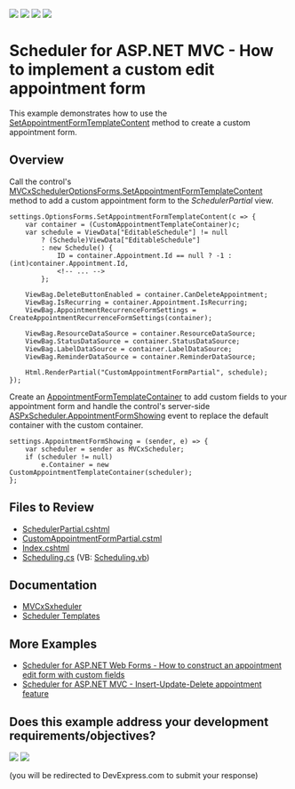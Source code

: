 <!-- default badges list -->
![](https://img.shields.io/endpoint?url=https://codecentral.devexpress.com/api/v1/VersionRange/128553630/15.2.4%2B)
[![](https://img.shields.io/badge/Open_in_DevExpress_Support_Center-FF7200?style=flat-square&logo=DevExpress&logoColor=white)](https://supportcenter.devexpress.com/ticket/details/E4520)
[![](https://img.shields.io/badge/📖_How_to_use_DevExpress_Examples-e9f6fc?style=flat-square)](https://docs.devexpress.com/GeneralInformation/403183)
[![](https://img.shields.io/badge/💬_Leave_Feedback-feecdd?style=flat-square)](#does-this-example-address-your-development-requirementsobjectives)
<!-- default badges end -->
# Scheduler for ASP.NET MVC - How to implement a custom edit appointment form

This example demonstrates how to use the [SetAppointmentFormTemplateContent](https://docs.devexpress.com/AspNetMvc/DevExpress.Web.Mvc.MVCxSchedulerOptionsForms.SetAppointmentFormTemplateContent.overloads) method to create a custom appointment form.

## Overview

Call the control's [MVCxSchedulerOptionsForms.SetAppointmentFormTemplateContent](https://docs.devexpress.com/AspNetMvc/DevExpress.Web.Mvc.MVCxSchedulerOptionsForms.SetAppointmentFormTemplateContent.overloads) method to add a custom appointment form to the *SchedulerPartial* view.

```cshtml
settings.OptionsForms.SetAppointmentFormTemplateContent(c => {
    var container = (CustomAppointmentTemplateContainer)c;
    var schedule = ViewData["EditableSchedule"] != null
        ? (Schedule)ViewData["EditableSchedule"]
        : new Schedule() {
            ID = container.Appointment.Id == null ? -1 : (int)container.Appointment.Id,
            <!-- ... -->
        };
    
    ViewBag.DeleteButtonEnabled = container.CanDeleteAppointment;
    ViewBag.IsRecurring = container.Appointment.IsRecurring;
    ViewBag.AppointmentRecurrenceFormSettings = CreateAppointmentRecurrenceFormSettings(container);

    ViewBag.ResourceDataSource = container.ResourceDataSource;
    ViewBag.StatusDataSource = container.StatusDataSource;
    ViewBag.LabelDataSource = container.LabelDataSource;
    ViewBag.ReminderDataSource = container.ReminderDataSource;

    Html.RenderPartial("CustomAppointmentFormPartial", schedule);
});
```

Create an [AppointmentFormTemplateContainer](https://docs.devexpress.com/AspNet/DevExpress.Web.ASPxScheduler.AppointmentFormTemplateContainer) to add custom fields to your appointment form and handle the control's server-side [ASPxScheduler.AppointmentFormShowing](https://docs.devexpress.com/AspNet/DevExpress.Web.ASPxScheduler.ASPxScheduler.AppointmentFormShowing) event to replace the default container with the custom container.

```cshtml
settings.AppointmentFormShowing = (sender, e) => {
    var scheduler = sender as MVCxScheduler;
    if (scheduler != null)
        e.Container = new CustomAppointmentTemplateContainer(scheduler);
};
```

## Files to Review

* [SchedulerPartial.cshtml](./CS/Views/Home/SchedulerPartial.cshtml)
* [CustomAppointmentFormPartial.cstml](./CS/Views/Home/CustomAppointmentFormPartial.cshtml)
* [Index.cshtml](./CS/Views/Home/Index.cshtml)
* [Scheduling.cs](./CS/Models/Scheduling.cs) (VB: [Scheduling.vb](./VB/Models/Scheduling.vb))

## Documentation

* [MVCxSxheduler](https://docs.devexpress.com/AspNetMvc/DevExpress.Web.Mvc.MVCxScheduler)
* [Scheduler Templates](https://docs.devexpress.com/AspNet/4550/components/scheduler/concepts/templates)

## More Examples

* [Scheduler for ASP.NET Web Forms - How to construct an appointment edit form with custom fields](https://github.com/DevExpress-Examples/how-to-construct-an-appointment-editing-form-with-custom-fields-e2924)
* [Scheduler for ASP.NET MVC - Insert-Update-Delete appointment feature](https://github.com/DevExpress-Examples/scheduler-lesson-2-insert-update-delete-appointment-feature-e3984)


<!-- feedback -->
## Does this example address your development requirements/objectives?

[<img src="https://www.devexpress.com/support/examples/i/yes-button.svg"/>](https://www.devexpress.com/support/examples/survey.xml?utm_source=github&utm_campaign=asp-net-mvc-scheduler-custom-appointment-form&~~~was_helpful=yes) [<img src="https://www.devexpress.com/support/examples/i/no-button.svg"/>](https://www.devexpress.com/support/examples/survey.xml?utm_source=github&utm_campaign=asp-net-mvc-scheduler-custom-appointment-form&~~~was_helpful=no)

(you will be redirected to DevExpress.com to submit your response)
<!-- feedback end -->
